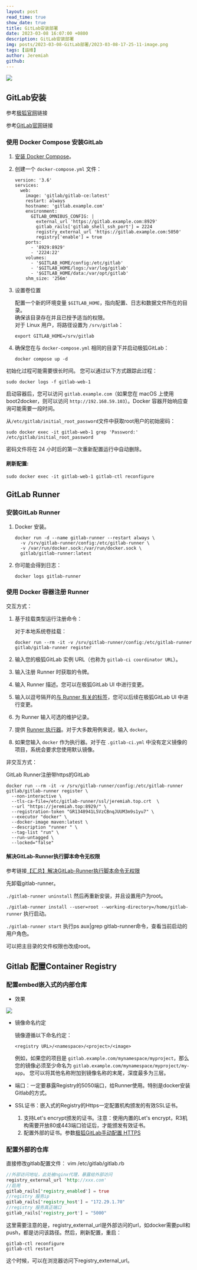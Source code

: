 ```yaml
---
layout: post
read_time: true
show_date: true
title: GitLab安装部署
date: 2023-03-08 16:07:00 +0800
description: GitLab安装部署
img: posts/2023-03-08-GitLab部署/2023-03-08-17-25-11-image.png
tags: [运维]
author: Jeremiah
github: 
---
```


![](../assets/img/posts/2023-03-08-GitLab部署/2023-03-08-17-25-11-image.png)

## GitLab安装

参考[极狐官网](https://gitlab.cn/install/)链接

参考[GitLab官网](https://docs.gitlab.com/)链接  

### 使用 Docker Compose 安装GitLab

1. [安装 Docker Compose](https://docs.docker.com/compose/install/)。

2. 创建一个 `docker-compose.yml` 文件：
   
   ```
   version: '3.6'
   services:
     web:
       image: 'gitlab/gitlab-ce:latest'
       restart: always
       hostname: 'gitlab.example.com'
       environment:
         GITLAB_OMNIBUS_CONFIG: |
           external_url 'https://gitlab.example.com:8929'
           gitlab_rails['gitlab_shell_ssh_port'] = 2224
           registry_external_url 'https://gitlab.example.com:5050'
           registry['enable'] = true
       ports:
         - '8929:8929'
         - '2224:22'
       volumes:
         - '$GITLAB_HOME/config:/etc/gitlab'
         - '$GITLAB_HOME/logs:/var/log/gitlab'
         - '$GITLAB_HOME/data:/var/opt/gitlab'
       shm_size: '256m'
   ```

3. 设置卷位置
   
    配置一个新的环境变量 `$GITLAB_HOME`，指向配置、日志和数据文件所在的目录。  
    确保该目录存在并且已授予适当的权限。  
    对于 Linux 用户，将路径设置为 `/srv/gitlab`：
    ```
    export GITLAB_HOME=/srv/gitlab
    ```

4. 确保您在与 `docker-compose.yml` 相同的目录下并启动极狐GitLab：
   
   ```
   docker compose up -d
   ```

初始化过程可能需要很长时间。 您可以通过以下方式跟踪此过程：

```
sudo docker logs -f gitlab-web-1
```

启动容器后，您可以访问 `gitlab.example.com`（如果您在 macOS 上使用 boot2docker，则可以访问 `http://192.168.59.103`）。Docker 容器开始响应查询可能需要一段时间。

从`/etc/gitlab/initial_root_password`文件中获取root用户的初始密码：

```
sudo docker exec -it gitlab-web-1 grep 'Password:' /etc/gitlab/initial_root_password
```

密码文件将在 24 小时后的第一次重新配置运行中自动删除。

#### 刷新配置:

```
sudo docker exec -it gitlab-web-1 gitlab-ctl reconfigure
```

## GitLab Runner

### 安装GitLab Runner

1. Docker 安装。
   
   ```
   docker run -d --name gitlab-runner --restart always \
     -v /srv/gitlab-runner/config:/etc/gitlab-runner \
     -v /var/run/docker.sock:/var/run/docker.sock \
     gitlab/gitlab-runner:latest
   ```

2. 你可能会得到日志：
   
   ```
   docker logs gitlab-runner
   ```

### 使用 Docker 容器注册 Runner

交互方式：

1. 基于挂载类型运行注册命令：
   
   对于本地系统卷挂载：
   
   ```
   docker run --rm -it -v /srv/gitlab-runner/config:/etc/gitlab-runner gitlab/gitlab-runner register
   ```

2. 输入您的极狐GitLab 实例 URL（也称为 `gitlab-ci coordinator URL`）。

3. 输入注册 Runner 时获取的令牌。

4. 输入 Runner 描述。您可以在极狐GitLab UI 中进行变更。

5. 输入以逗号隔开的[与 Runner 有关的标签](https://docs.gitlab.cn/jh/ci/runners/configure_runners.html#use-tags-to-control-which-jobs-a-runner-can-run)，您可以后续在极狐GitLab UI 中进行变更。

6. 为 Runner 输入可选的维护记录。

7. 提供 [Runner 执行器](https://docs.gitlab.cn/runner/executors/index.html)。对于大多数用例来说，输入 `docker`。

8. 如果您输入 `docker` 作为执行器。对于在 `.gitlab-ci.yml` 中没有定义镜像的项目，系统会要求您使用默认镜像。

非交互方式：

GitLab Runner注册带https的GitLab

```
docker run --rm -it -v /srv/gitlab-runner/config:/etc/gitlab-runner  gitlab/gitlab-runner register \
  --non-interactive \
  --tls-ca-file=/etc/gitlab-runner/ssl/jeremiah.top.crt  \
  --url "https://jeremiah.top:8929/" \
  --registration-token "GR1348941L5VzCBnqJUUM3m9s1yu7" \
  --executor "docker" \
  --docker-image maven:latest \
  --description "runner " \
  --tag-list "run" \
  --run-untagged \
  --locked="false"
```

#### 解决GitLab-Runner执行脚本命令无权限

参考链接[【汇总】解决GitLab-Runner执行脚本命令无权限](https://blog.csdn.net/qq_39940674/article/details/127616784)

先卸载gitlab-runner。

`./gitlab-runner uninstall`
然后再重新安装，并且设置用户为root。

`./gitlab-runner install --user=root --working-directory=/home/gitlab-runner`
执行启动。

`./gitlab-runner start`
执行ps aux|grep gitlab-runner命令，查看当前启动的用户角色。

可以把主目录的文件权限也改成root。

## Gitlab 配置Container Registry

### 配置embed嵌入式的内部仓库

+ 效果

![](../assets/img/posts/2023-03-08-GitLab部署/2023-03-16-20-58-05-image.png)

+ 镜像命名约定
  
  镜像遵循以下命名约定：
  
  ```
  <registry URL>/<namespace>/<project>/<image>
  ```
  
  例如，如果您的项目是 `gitlab.example.com/mynamespace/myproject`，那么您的镜像必须至少命名为 `gitlab.example.com/mynamespace/myproject/my-app`。 
  您可以将其他名称附加到镜像名称的末尾，深度最多为三层。

+ 端口：一定要暴露Registry的5050端口，给Runner使用。特别是docker安装Gitlab的方式。

+ SSL证书：嵌入式的Registry的Https一定配置机构颁发的有效SSL证书。
  
  1. 支持Let's encrypt颁发的证书。注意：使用内置的Let's encrypt，R3机构需要开放80或443端口验证后，才能颁发有效证书。
  2. 配置外部的证书。参数[极狐GitLab手动配置 HTTPS](https://docs.gitlab.cn/omnibus/settings/ssl/#%E6%89%8B%E5%8A%A8%E9%85%8D%E7%BD%AE-https)

### 配置外部的仓库

直接修改gitlab配置文件： vim /etc/gitlab/gitlab.rb

```rust
//外部访问地址，此处被nginx代理，暴露给外部访问
registry_external_url 'http://xxx.com'
//启用
gitlab_rails['registry_enabled'] = true
//registry 服务ip
gitlab_rails['registry_host'] = "172.29.1.70"
//registry 服务真正端口
gitlab_rails['registry_port'] = "5000"
```

这里需要注意的是，registry_external_url是外部访问的url，如docker需要pull和push，都是访问该路径。然后，刷新配置，重启：

```shell
gitlab-ctl reconfigure
gitlab-ctl restart
```

这个时候，可以在浏览器访问下registry_external_url。

